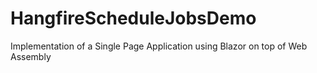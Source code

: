 # HangfireScheduleJobsDemo
Implementation of a Single Page Application using Blazor on top of Web Assembly
